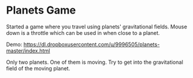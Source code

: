 Planets Game
=======

Started a game where you travel using planets' gravitational fields.
Mouse down is a throttle which can be used in when close to a planet.


Demo: https://dl.dropboxusercontent.com/u/9996505/planets-master/index.html

Only two planets. One of them is moving. Try to get into the gravitational field of the moving planet.
